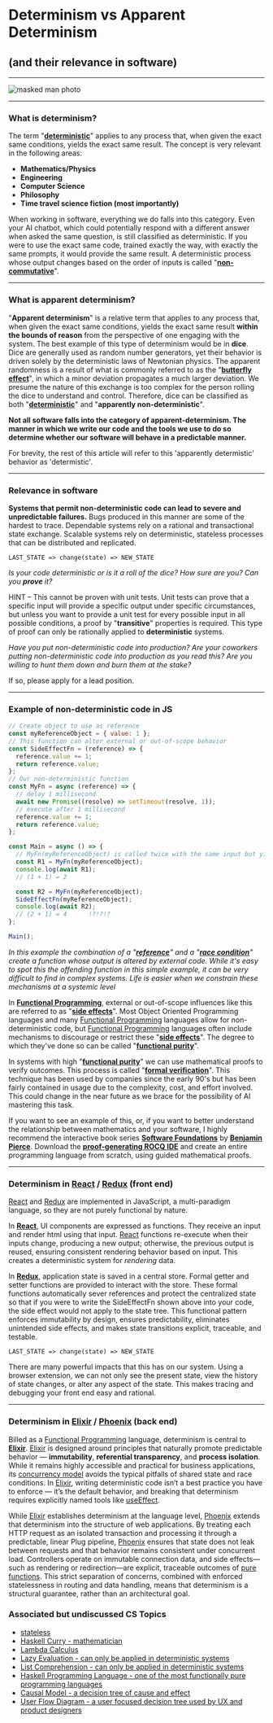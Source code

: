 # Determinism vs Apparent Determinism

## (and their relevance in software)

---

![masked man photo](https://raw.githubusercontent.com/Macioa/ImmutableStuff/master/fp_revo_small.png)

---
### **What is determinism?**

The term "[**deterministic**](https://en.wikipedia.org/wiki/Deterministic_system)" applies to any process that, when given the exact same conditions, yields the exact same result. The concept is very relevant in the following areas:

- **Mathematics/Physics**
- **Engineering**
- **Computer Science**
- **Philosophy**
- **Time travel science fiction (most importantly)**

When working in software, everything we do falls into this category. Even your AI chatbot, which could potentially respond with a different answer when asked the same question, is still classified as deterministic. If you were to use the exact same code, trained exactly the way, with exactly the same prompts, it would provide the same result. A deterministic process whose output changes based on the order of inputs is called "[**non-commutative**](https://en.wikipedia.org/wiki/Noncommutative_property)".

---

### **What is apparent determinism?**

"**Apparent determinism**" is a relative term that applies to any process that, when given the exact same conditions, yields the exact same result **within the bounds of reason** from the perspective of one engaging with the system. The best example of this type of determinism would be in **dice**. Dice are generally used as random number generators, yet their behavior is driven solely by the deterministic laws of Newtonian physics. The apparent randomness is a result of what is commonly referred to as the "[**butterfly effect**](https://en.wikipedia.org/wiki/Butterfly_effect)", in which a minor deviation propagates a much larger deviation. We presume the nature of this exchange is too complex for the person rolling the dice to understand and control. Therefore, dice can be classified as both "[**deterministic**](https://en.wikipedia.org/wiki/Deterministic_system)" and "**apparently non-deterministic**".

**Not all software falls into the category of apparent-determinism. The manner in which we write our code and the tools we use to do so determine whether our software will behave in a predictable manner.**

For brevity, the rest of this article will refer to this 'apparently determistic' behavior as 'determistic'.

---

### **Relevance in software**

**Systems that permit non-deterministic code can lead to severe and unpredictable failures.** Bugs produced in this manner are some of the hardest to trace. Dependable systems rely on a rational and transactional state exchange. Scalable systems rely on deterministic, stateless processes that can be distributed and replicated.

```text
LAST_STATE => change(state) => NEW_STATE
```

*Is your code deterministic or is it a roll of the dice? How sure are you? Can you **prove** it?* 

HINT – This cannot be proven with unit tests. Unit tests can prove that a specific input will provide a specific output under specific circumstances, but unless you want to provide a unit test for every possible input in all possible conditions, a proof by "**transitive**" properties is required. This type of proof can only be rationally applied to **deterministic** systems.

*Have you put non-deterministic code into production? Are your coworkers putting non-deterministic code into production as you read this? Are you willing to hunt them down and burn them at the stake?*  

If so, please apply for a lead position.

---

### **Example of non-deterministic code in JS**

```js
// Create object to use as reference
const myReferenceObject = { value: 1 };
// This function can alter external or out-of-scope behavior
const SideEffectFn = (reference) => {
  reference.value += 1;
  return reference.value;
};
// Our non-deterministic function
const MyFn = async (reference) => {
  // delay 1 millisecond
  await new Promise((resolve) => setTimeout(resolve, 1));
  // execute after 1 millisecond
  reference.value += 1;
  return reference.value;
};

const Main = async () => {
  // MyFn(myReferenceObject) is called twice with the same input but yields different behavior
  const R1 = MyFn(myReferenceObject);
  console.log(await R1);
  // (1 + 1) = 2

  const R2 = MyFn(myReferenceObject);
  SideEffectFn(myReferenceObject);
  console.log(await R2);
  // (2 + 1) = 4      !?!?!?
};

Main();
```

*In this example the combination of a "[**reference**](<https://en.wikipedia.org/wiki/Reference_(computer_science)>)" and a "[**race condition**](https://en.wikipedia.org/wiki/Race_condition)" create a function whose output is altered by external code. While it's easy to spot this the offending function in this simple example, it can be very difficult to find in complex systems. Life is easier when we constrain these mechanisms at a systemic level*

In **[Functional Programming](https://en.wikipedia.org/wiki/Functional_programming)**, external or out-of-scope influences like this are referred to as "[**side effects**](<https://en.wikipedia.org/wiki/Side_effect_(computer_science)>)". Most Object Oriented Programming languages and many [Functional Programming](https://en.wikipedia.org/wiki/Functional_programming) languages allow for non-deterministic code, but [Functional Programming](https://en.wikipedia.org/wiki/Functional_programming) languages often include mechanisms to discourage or restrict these "[**side effects**](<https://en.wikipedia.org/wiki/Side_effect_(computer_science)>)". The degree to which they've done so can be called "[**functional purity**](https://en.wikipedia.org/wiki/Pure_function)".

In systems with high "[**functional purity**](https://en.wikipedia.org/wiki/Pure_function)" we can use mathematical proofs to verify outcomes. This process is called "[**formal verification**](https://en.wikipedia.org/wiki/Formal_verification)". This technique has been used by companies since the early 90's but has been fairly contained in usage due to the complexity, cost, and effort involved. This could change in the near future as we brace for the possibility of AI mastering this task.

If you want to see an example of this, or, if you want to better understand the relationship between mathematics and your software, I highly recommend the interactive book series [**Software Foundations**](https://softwarefoundations.cis.upenn.edu/) by [**Benjamin Pierce**](https://www.cis.upenn.edu/~bcpierce/). Download the [**proof-generating ROCQ IDE**](https://rocq-prover.org/) and create an entire programming language from scratch, using guided mathematical proofs.

---

### **Determinism in [React](https://en.wikipedia.org/wiki/React_(software)) / [Redux](https://en.wikipedia.org/wiki/Redux_(JavaScript_library)) (front end)**

[React](https://en.wikipedia.org/wiki/React_(software)) and [Redux](https://en.wikipedia.org/wiki/Redux_(JavaScript_library)) are implemented in JavaScript, a multi-paradigm language, so they are not purely functional by nature.

In **[React](https://en.wikipedia.org/wiki/React_(software))**, UI components are expressed as functions. They receive an input and render html using that input. [React](https://en.wikipedia.org/wiki/React_(software)) functions re-execute when their inputs change, producing a new output; otherwise, the previous output is reused, ensuring consistent rendering behavior based on input. This creates a deterministic system for *rendering* data.

In **[Redux](https://en.wikipedia.org/wiki/Redux_(JavaScript_library))**, application state is saved in a central store. Formal getter and setter functions are provided to interact with the store. These formal functions automatically sever references and protect the centralized state so that if you were to write the SideEffectFn shown above into your code, the side effect would not apply to the state tree. This functional pattern enforces immutability by design, ensures predictability, eliminates unintended side effects, and makes state transitions explicit, traceable, and testable.

```text
LAST_STATE => change(state) => NEW_STATE
```

There are many powerful impacts that this has on our system. Using a browser extension, we can not only see the present state, view the history of state changes, or alter any aspect of the state. This makes tracing and debugging your front end easy and rational.

---

### **Determinism in [Elixir](<https://en.wikipedia.org/wiki/Elixir_(programming_language)>) / [Phoenix](https://en.wikipedia.org/wiki/Phoenix_(web_framework)) (back end)**

Billed as a [Functional Programming](https://en.wikipedia.org/wiki/Functional_programming) language, determinism is central to **[Elixir](<https://en.wikipedia.org/wiki/Elixir_(programming_language)>)**. [Elixir](<https://en.wikipedia.org/wiki/Elixir_(programming_language)>) is designed around principles that naturally promote predictable behavior — **immutability**, **referential transparency**, and **process isolation**. While it remains highly accessible and practical for business applications, its [concurrency model](https://elixirschool.com/en/lessons/intermediate/concurrency) avoids the typical pitfalls of shared state and race conditions. In [Elixir](<https://en.wikipedia.org/wiki/Elixir_(programming_language)>), writing deterministic code isn’t a best practice you have to enforce — it’s the default behavior, and breaking that determinism requires explicitly named tools like [useEffect](https://www.w3schools.com/react/react_useeffect.asp).

While [Elixir](<https://en.wikipedia.org/wiki/Elixir_(programming_language)>) establishes determinism at the language level, [Phoenix](https://en.wikipedia.org/wiki/Phoenix_(web_framework)) extends that determinism into the structure of web applications. By treating each HTTP request as an isolated transaction and processing it through a predictable, linear Plug pipeline, [Phoenix](https://en.wikipedia.org/wiki/Phoenix_(web_framework)) ensures that state does not leak between requests and that behavior remains consistent under concurrent load. Controllers operate on immutable connection data, and side effects—such as rendering or redirection—are explicit, traceable outcomes of [pure functions](https://en.wikipedia.org/wiki/Pure_function). This strict separation of concerns, combined with enforced statelessness in routing and data handling, means that determinism is a structural guarantee, rather than an architectural goal.

### Associated but undiscussed CS Topics
- [stateless](https://en.wiktionary.org/wiki/stateless)
- [Haskell Curry - mathematician](https://en.wikipedia.org/wiki/Haskell_Curry)
- [Lambda Calculus](https://en.wikipedia.org/wiki/Lambda_calculus)
- [Lazy Evaluation - can only be applied in deterministic systems](https://en.wikipedia.org/wiki/Lazy_evaluation)
- [List Comprehension - can only be applied in deterministic systems](https://en.wikipedia.org/wiki/List_comprehension)
- [Haskell Programming Language - one of the most functionally pure programming languages](https://en.wikipedia.org/wiki/Haskell_(programming_language))
- [Causal Model - a decision tree of cause and effect](https://en.wikipedia.org/wiki/Causal_model)
- [User Flow Diagram - a user focused decision tree used by UX and product designers](https://careerfoundry.com/en/blog/ux-design/what-are-user-flows/)